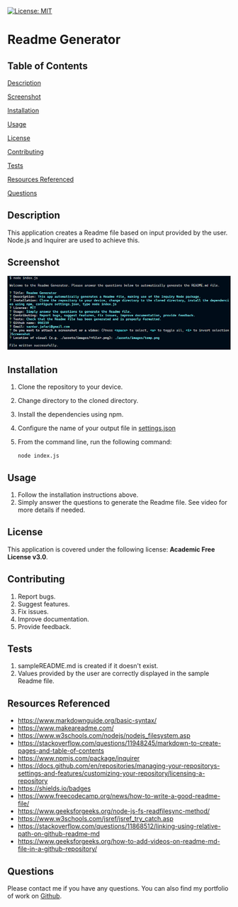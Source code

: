 [![License: MIT](https://img.shields.io/badge/License-MIT-yellow.svg)](https://opensource.org/licenses/MIT)

# Readme Generator

## Table of Contents

[Description](#description)

[Screenshot](#screenshot)

[Installation](#installation)

[Usage](#usage)

[License](#license)

[Contributing](#contributing)

[Tests](#tests)

[Resources Referenced](#resources-referenced)

[Questions](#questions)

## Description

This application creates a Readme file based on input provided by the user. Node.js and Inquirer are used to achieve this.

## Screenshot

![Screenshot](./assets/images/screenshot.png)

## Installation

1. Clone the repository to your device.
2. Change directory to the cloned directory.
3. Install the dependencies using npm.
4. Configure the name of your output file in [settings.json](./assets/config/settings.json)
5. From the command line, run the following command:

    ```console
    node index.js
    ```

## Usage

1. Follow the installation instructions above.
2. Simply answer the questions to generate the Readme file. See video for more details if needed.

## License

This application is covered under the following license: **Academic Free License v3.0**.

## Contributing

1. Report bugs.
2. Suggest features.
3. Fix issues.
4. Improve documentation.
5. Provide feedback.

## Tests

1. sampleREADME.md is created if it doesn't exist.
2. Values provided by the user are correctly displayed in the sample Readme file.

## Resources Referenced

- https://www.markdownguide.org/basic-syntax/
- https://www.makeareadme.com/
- https://www.w3schools.com/nodejs/nodejs_filesystem.asp
- https://stackoverflow.com/questions/11948245/markdown-to-create-pages-and-table-of-contents
- https://www.npmjs.com/package/inquirer
- https://docs.github.com/en/repositories/managing-your-repositorys-settings-and-features/customizing-your-repository/licensing-a-repository
- https://shields.io/badges
- https://www.freecodecamp.org/news/how-to-write-a-good-readme-file/
- https://www.geeksforgeeks.org/node-js-fs-readfilesync-method/
- https://www.w3schools.com/jsref/jsref_try_catch.asp
- https://stackoverflow.com/questions/11868512/linking-using-relative-path-on-github-readme-md
- https://www.geeksforgeeks.org/how-to-add-videos-on-readme-md-file-in-a-github-repository/


## Questions

Please contact me if you have any questions. You can also find my portfolio of work on [Github](https://github.com/ad).